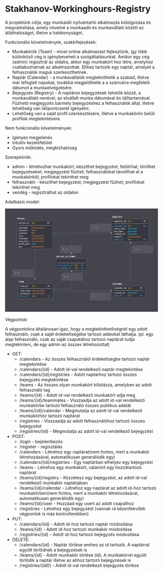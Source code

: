 # Stakhanov-Workinghours-Registry

A projektünk célja, egy munkaidő nyilvántartó alkalmazás kidolgozása és megvalósítása, amely növelné a munkaadó és munkavállaló között az átláthatóságot, illetve a hatékonyságot.

Funkcionális követelmények, szakkifejezések:
 - Munkakörök (Team) - mivel online alkalmazást fejlesztünk, így több különböző cég is igénybeveheti a szolgáltatásunkat. Amikor egy cég (admin) regisztrál az oldalra, akkor egy munkakört hoz létre, amelyhez csatlakozhatnak az alkalmazottak. Ehhez tartozik egy naptár, amelyet a felhasználók maguk szerkeszthetnek.
 - Naptár     (Calendar) - a munkavállalók megtekinthetik a szabad, illetve már lefoglalt napokat, továbbá megjelölhetik a a számukra megfelelő dátumot a munkaelvégzésére.
 - Bejegyzés  (Registry) - A naptáron bejegyzések tehetők közzé, a munkavállaló nevével, az elvállalt munka dátumával és időtartamával. Fűzhető megjegyzés bármely bejegyzéshez a felhasználók által, illetve lehetőség van időpontcserét igényelni.
 - Lehetőség van a saját profil szerkesztésére, illetve a munkakörön belüli profilok megtekintésére.

Nem funkcionális követelmények:
 - Igényes megjelenés
 - Intuitív kezelőfelület
 - Gyors működés, megbízhatóság
 
Szerepkörök:
 - admin - létrehozhat munkakört; készíthet bejegyzést; felülírhat, törölhet bejegyzéseket; megjegyzést fűzhet; felhasználókat távolíthat el a munkakörből; profilokat tekinthet meg
 - felhasználó - készíthet bejegyzést; megjegyzést fűzhet; profilokat tekinthet meg
 - vendég - regisztrálhat az oldalon
 
Adatbázis model:

![alt text](https://github.com/danielsarkozi/Stakhanov-Workinghours-Registry/blob/master/dbmodel.PNG)

Végpontok:

A végpontokra általánosan igaz, hogy a megtekinthetőségnél egy adott felhasználó, csak a saját érdekeltségébe tartozó adatokat láthatja.
(pl. egy alap felhasználó, csak az saját csapatához tartozó naptárat tudja megtekinteni, de egy admin az összes létrehozottat)

- GET:
  - /calendars - Az összes felhasználói érdekeltségbe tartozó naptár megtekintése
  - /calendars/{id} - Adott id-val rendelkező naptár megtekintése
  - /calendars/{id}/registries - Adott naptárhoz tartozó összes bejegyzés megtekintése
  - /teams - Az összes olyan munkakört kilistázza, amelyben az adott felhasználó tag
  - /teams/{id} - Adott id-val rendelkező munkakört adja meg
  - /teams/{id}/teammates - Visszaadja az adott id-val rendelkező munkakörbe tartozó felhasználó összes publikus adatát
  - /teams/{id}/calendar - Megmutatja az adott id-val rendelkező munkakörhöz tartozó naptárat
  - /registries - Visszaadja az adott felhasználóhoz tartozó összes bejegyzést
  - /registries/{id} - Megmutatja az adott id-val rendelkező bejegyzést
- POST:
  - /login - bejelentkezés
  - /register - regisztálás
  - /calendars - Létrehoz egy naptárat(nem fontos, mert a munkakör létrehozásával, automatikusan generálódik egy)
  - /calendars/{id}/registries - Egy naptárban elhelyez egy bejegyzést
  - /teams - Létrehoz egy munkakört, valamint egy hozzátartozó naptárat
  - /teams/{id}/registry - Közzétesz egy bejegyzést, az adott id-val rendelkező munkakör naptárjában
  - /teams/{id}/calendar - Létrehoz egy naptárat az adott id-hoz tartozó munkakörben(nem fontos, mert a munkakör létrehozásával, automatikusan generálódik egy)
  - /teams/{id}/user - Hozzáad egy usert az adott csapathoz
  - /registries - Létrehoz egy bejegyzést (vannak rá kézenfekvőbb végpontok is más kontrollerekben)
- PUT:
  - /calendars/{id} - Adott id-hoz tartozó naptár módosítása
  - /teams/{id} - Adott id-hoz tartozó munkakör módosítása
  - /registries/{id} - Adott id-hoz tartozó bejegyzés módosítása
- DELETE:
  - /calendars/{id} - Naptár törlése amihez az id tartozik. A naptárral együtt törlődnek a bejegyzések is
  - /teams/{id} - Adott munkakör törlése (id). A munkakörrel együtt törlődik a naptár illetve az ahhoz tartozó bejegyzések is
  - /registries/{id0} - Adott id-val rendelkező bejegyzés törlése
